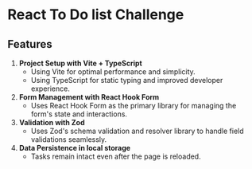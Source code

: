 # React To Do list Challenge

## Features

1. **Project Setup with Vite + TypeScript**
   - Using Vite for optimal performance and simplicity.
   - Using TypeScript for static typing and improved developer experience.
2. **Form Management with React Hook Form**
   - Uses React Hook Form as the primary library for managing the form's state and interactions.
3. **Validation with Zod**
   - Uses Zod's schema validation and resolver library to handle field validations seamlessly.
4. **Data Persistence in local storage**
   - Tasks remain intact even after the page is reloaded.
